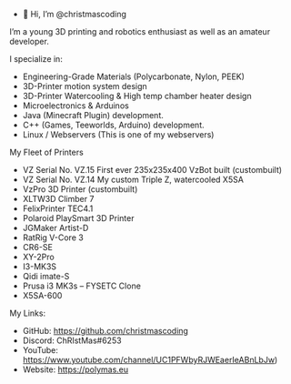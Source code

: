 - 👋 Hi, I’m @christmascoding

I’m a young 3D printing and robotics enthusiast as well as an amateur developer.

I specialize in:

- Engineering-Grade Materials (Polycarbonate, Nylon, PEEK)
- 3D-Printer motion system design
- 3D-Printer Watercooling & High temp chamber heater design
- Microelectronics & Arduinos
- Java (Minecraft Plugin) development.
- C++ (Games, Teeworlds, Arduino) development.
- Linux / Webservers (This is one of my webservers)

My Fleet of Printers

- VZ Serial No. VZ.15 First ever 235x235x400 VzBot built (custombuilt)
- VZ Serial No. VZ.14 My custom Triple Z, watercooled X5SA
- VzPro 3D Printer (custombuilt)
- XLTW3D Climber 7
- FelixPrinter TEC4.1
- Polaroid PlaySmart 3D Printer
- JGMaker Artist-D
- RatRig V-Core 3
- CR6-SE
- XY-2Pro
- I3-MK3S
- Qidi imate-S
- Prusa i3 MK3s – FYSETC Clone
- X5SA-600


My Links:

- GitHub: https://github.com/christmascoding
- Discord: ChRIstMas#6253
- YouTube: https://www.youtube.com/channel/UC1PFWbyRJWEaerIeABnLbJw)
- Website: https://polymas.eu
